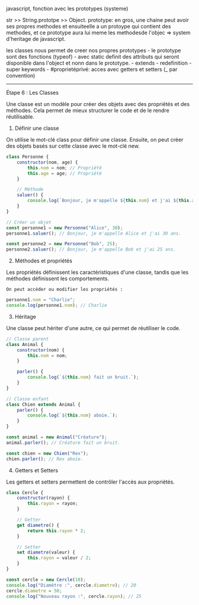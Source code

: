 
javascript, fonction avec les prototypes (systeme)

str >> String.prototpe >> Object.
prototype: en gros, une chaine peut avoir ses propres methodes et ensuiteelle a un protoype qui contient des methodes, et ce prototype aura lui meme les methodesde l'objec => system d'heritage de javascript. 

les classes nous permet de creer nos propres prototypes
        -  le prototype sont des fonctions (typeof)
        - avec static definit des attributs qui seront disponible dans l'object et nonn dans le prototype.
        - extends 
        - redefinition 
        - super keywords
        - #proprietéprivé: acces avec getters et setters (_ par convention) 

---

Étape 6 : Les Classes

Une classe est un modèle pour créer des objets avec des propriétés et des méthodes. Cela permet de mieux structurer le code et de le rendre réutilisable.
1. Définir une classe

On utilise le mot-clé class pour définir une classe. Ensuite, on peut créer des objets basés sur cette classe avec le mot-clé new.

```javascript
class Personne {
    constructor(nom, age) {
        this.nom = nom; // Propriété
        this.age = age; // Propriété
    }

    // Méthode
    saluer() {
        console.log(`Bonjour, je m'appelle ${this.nom} et j'ai ${this.age} ans.`);
    }
}

// Créer un objet
const personne1 = new Personne("Alice", 30);
personne1.saluer(); // Bonjour, je m'appelle Alice et j'ai 30 ans.

const personne2 = new Personne("Bob", 25);
personne2.saluer(); // Bonjour, je m'appelle Bob et j'ai 25 ans.
```
2. Méthodes et propriétés

Les propriétés définissent les caractéristiques d'une classe, tandis que les méthodes définissent les comportements.

    On peut accéder ou modifier les propriétés :

```javascript
personne1.nom = "Charlie";
console.log(personne1.nom); // Charlie
```

3. Héritage

Une classe peut hériter d'une autre, ce qui permet de réutiliser le code.

```javascript
// Classe parent
class Animal {
    constructor(nom) {
        this.nom = nom;
    }

    parler() {
        console.log(`${this.nom} fait un bruit.`);
    }
}

// Classe enfant
class Chien extends Animal {
    parler() {
        console.log(`${this.nom} aboie.`);
    }
}

const animal = new Animal("Créature");
animal.parler(); // Créature fait un bruit.

const chien = new Chien("Rex");
chien.parler(); // Rex aboie.
```
4. Getters et Setters

Les getters et setters permettent de contrôler l'accès aux propriétés.

```javascript
class Cercle {
    constructor(rayon) {
        this.rayon = rayon;
    }

    // Getter
    get diametre() {
        return this.rayon * 2;
    }

    // Setter
    set diametre(valeur) {
        this.rayon = valeur / 2;
    }
}

const cercle = new Cercle(10);
console.log("Diamètre :", cercle.diametre); // 20
cercle.diametre = 50;
console.log("Nouveau rayon :", cercle.rayon); // 25
```
